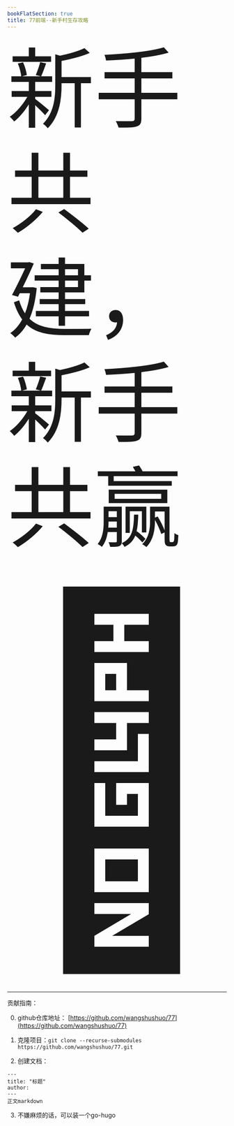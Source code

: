```yaml
---
bookFlatSection: true
title: 77前端--新手村生存攻略
---
```


<span style="font-size: 5vh;line-height: 1.2;">新手共建，新手共赢</span>

<span style="font-size: 20vh;line-height: 1.2;">🍻</span>
<hr />
贡献指南：

0. github仓库地址： [https://github.com/wangshushuo/77](https://github.com/wangshushuo/77)

1. 克隆项目：`git clone --recurse-submodules https://github.com/wangshushuo/77.git`

2. 创建文档：
```
---
title: "标题"
author: 
---
正文markdown
```

3. 不嫌麻烦的话，可以装一个go-hugo